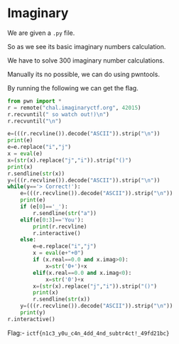 # Imaginary

We are given a `.py` file.

So as we see its basic imaginary numbers calculation.

We have to solve 300 imaginary number calculations.

Manually its no possible, we can do using pwntools.

By running the following we can get the flag.

```py
from pwn import *
r = remote("chal.imaginaryctf.org", 42015)
r.recvuntil(" so watch out!)\n")
r.recvuntil("\n")

e=(((r.recvline()).decode("ASCII")).strip("\n"))
print(e)
e=e.replace("i","j")
x = eval(e)
x=(str(x).replace("j","i")).strip("()")
print(x)
r.sendline(str(x))
y=(((r.recvline()).decode("ASCII")).strip("\n"))
while(y=='> Correct!'):
    e=(((r.recvline()).decode("ASCII")).strip("\n"))
    print(e)
    if (e[0]=='_'):
        r.sendline(str("a"))
    elif(e[0:3]=='You'):
        print(r.recvline)
        r.interactive()
    else:
        e=e.replace("i","j")
        x = eval(e+"+0")
        if (x.real==0.0 and x.imag>0):
            x=str('0+')+x
        elif(x.real==0.0 and x.imag<0):
            x=str('0')+x
        x=(str(x).replace("j","i")).strip("()")
        print(x)
        r.sendline(str(x))
    y=(((r.recvline()).decode("ASCII")).strip("\n"))
    print(y)
r.interactive()
```

Flag:- ```ictf{n1c3_y0u_c4n_4dd_4nd_subtr4ct!_49fd21bc}```
